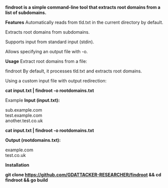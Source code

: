**findroot is a simple command-line tool that extracts root domains from a list of subdomains.**

**Features**
Automatically reads from tld.txt in the current directory by default.

Extracts root domains from subdomains.

Supports input from standard input (stdin).

Allows specifying an output file with -o.

**Usage**
Extract root domains from a file:

findroot
By default, it processes tld.txt and extracts root domains.

Using a custom input file with output redirection:

**cat input.txt | findroot -o rootdomains.txt**

Example
**Input (input.txt):**

sub.example.com  
test.example.com  
another.test.co.uk  

**cat input.txt | findroot -o rootdomains.txt**

**Output (rootdomains.txt):**

example.com  
test.co.uk

**Installation**

**git clone https://github.com/GDATTACKER-RESEARCHER/findroot && cd findroot && go build**
